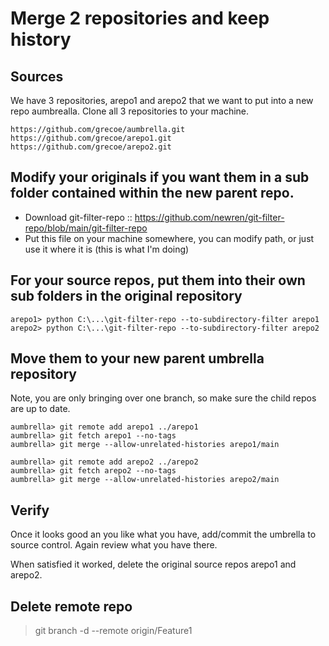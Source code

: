 # Merge 2 repositories and keep history

## Sources

We have 3 repositories, arepo1 and arepo2 that we want to put into a new repo aumbrealla. Clone all 3 repositories to your machine. 

```
https://github.com/grecoe/aumbrella.git
https://github.com/grecoe/arepo1.git
https://github.com/grecoe/arepo2.git
```

## Modify your originals if you want them in a sub folder contained within the new parent repo. 

- Download git-filter-repo :: https://github.com/newren/git-filter-repo/blob/main/git-filter-repo
- Put this file on your machine somewhere, you can modify path, or just use it where it is (this is what I'm doing)

## For your source repos, put them into their own sub folders in the original repository

```
arepo1> python C:\...\git-filter-repo --to-subdirectory-filter arepo1
arepo2> python C:\...\git-filter-repo --to-subdirectory-filter arepo2
```

## Move them to your new parent umbrella repository

Note, you are only bringing over one branch, so make sure the child repos are up to date. 

```
aumbrella> git remote add arepo1 ../arepo1
aumbrella> git fetch arepo1 --no-tags
aumbrella> git merge --allow-unrelated-histories arepo1/main

aumbrella> git remote add arepo2 ../arepo2
aumbrella> git fetch arepo2 --no-tags
aumbrella> git merge --allow-unrelated-histories arepo2/main
```

## Verify
Once it looks good an you like what you have, add/commit the umbrella to source control. Again review what you have there. 

When satisfied it worked, delete the original source repos arepo1 and arepo2. 


## Delete remote repo

> git branch -d --remote  origin/Feature1